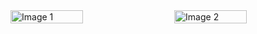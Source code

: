 <div style="display: flex; justify-content: space-between;">
    <img src="https://github.com/user-attachments/assets/9e5c1651-dfa5-4cf2-a1e9-2c0530df9366" alt="Image 1" style="width: 48%;">
    <img src="https://github.com/user-attachments/assets/fddd65b1-ba52-4296-bde4-65cd0fd6a1b4" alt="Image 2" style="width: 48%;">
</div>
